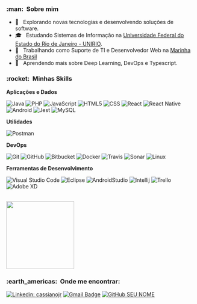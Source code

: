 
<h3> :man: &nbsp;Sobre mim </h3>

- 🤔 &nbsp; Explorando novas tecnologias e desenvolvendo soluções de software.
- 🎓 &nbsp; Estudando Sistemas de Informação na <a href="https://www.marinha.mil.br/">Universidade Federal do Estado do Rio de Janeiro - UNIRIO</a>.
- 💼 &nbsp; Trabalhando como Suporte de TI e Desenvolvedor Web na <a href="https://www.marinha.mil.br/">Marinha do Brasil</a>
- 🌱 &nbsp; Aprendendo mais sobre Deep Learning, DevOps e Typescript.

<h3> :rocket: &nbsp;Minhas Skills </h3>

**Aplicações e Dados**

  ![Java](https://img.shields.io/badge/-Java-333333?style=flat&logo=Java&logoColor=007396)
  ![PHP](https://img.shields.io/badge/-PHP-333333?style=flat&logo=php)
  ![JavaScript](https://img.shields.io/badge/-JavaScript-333333?style=flat&logo=javascript)
  ![HTML5](https://img.shields.io/badge/-HTML5-333333?style=flat&logo=HTML5)
  ![CSS](https://img.shields.io/badge/-CSS-333333?style=flat&logo=CSS3&logoColor=1572B6)
  ![React](https://img.shields.io/badge/-React-333333?style=flat&logo=react)
  ![React Native](https://img.shields.io/badge/-React%20Native-333333?style=flat&logo=react)
  ![Android](https://img.shields.io/badge/-Android-333333?style=flat&logo=Android)
  ![Jest](https://img.shields.io/badge/-Jest-333333?style=flat&logo=jest)
  ![MySQL](https://img.shields.io/badge/-MySQL-333333?style=flat&logo=mysql)


**Utilidades**

  ![Postman](https://img.shields.io/badge/-Postman-333333?style=flat&logo=postman)

**DevOps**

  ![Git](https://img.shields.io/badge/-Git-333333?style=flat&logo=git)
  ![GitHub](https://img.shields.io/badge/-GitHub-333333?style=flat&logo=github)
  ![Bitbucket](https://img.shields.io/badge/-Bitbucket-333333?style=flat&logo=bitbucket)
  ![Docker](https://img.shields.io/badge/-Docker-333333?style=flat&logo=docker)
  ![Travis](https://img.shields.io/badge/-Travis-333333?style=flat&logo=travis)
  ![Sonar](https://img.shields.io/badge/-Sonar-333333?style=flat&logo=sonar)
  ![Linux](https://img.shields.io/badge/-Linux-333333?style=flat&logo=Linux)

**Ferramentas de Desenvolvimento**

  ![Visual Studio Code](https://img.shields.io/badge/-Visual%20Studio%20Code-333333?style=flat&logo=visual-studio-code&logoColor=007ACC)
  ![Eclipse](https://img.shields.io/badge/-Eclipse-333333?style=flat&logo=eclipse-ide&logoColor=2C2255)
  ![AndroidStudio](https://img.shields.io/badge/-AndroidStudio-333333?style=flat&logo=AndroidStudio)
  ![Intellij](https://img.shields.io/badge/-IntelliJIdea-333333?style=flat&logo=IntelliJIdea)
  ![Trello](https://img.shields.io/badge/-Trello-333333?style=flat&logo=trello&logoColor=007ACC)
  ![Adobe XD](https://img.shields.io/badge/-Adobe%20XD-333333?style=flat&logo=adobe-xd&logoColor=007ACC)

<br/>

<a href="https://github.com/cassianojr">
  <img height="180em" src="https://github-readme-stats.vercel.app/api?username=cassianojr&theme=chartreuse-dark&show_icons=true" />
</a>

<br/>

<h3> :earth_americas: &nbsp;Onde me encontrar: </h3> 

[![Linkedin: cassianojr](https://img.shields.io/badge/-cassianojr-blue?style=flat-square&logo=Linkedin&logoColor=white&link=linkedin.com/cassianojr)](https://linkedin.com/cassianojr)
[![Gmail Badge](https://img.shields.io/badge/-cassiano.jr.2009@hotmail.com-006bed?style=flat-square&logo=Gmail&logoColor=white&link=mailto:cassiano.jr.2009@hotmail.com)](mailto:cassiano.jr.2009@hotmail.com)
[![GitHub SEU NOME]( https://img.shields.io/github/followers/cassianojr?label=follow&style=social)](LINK-DO-SEU-GITHUB)
